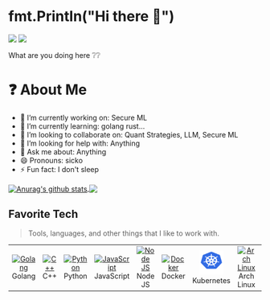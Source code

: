 # fmt.Println("Hi there 👋")
![](https://img.shields.io/badge/license-MIT-blue) ![](https://img.shields.io/badge/author-SICKO-pink)

What are you doing here :grey_question::grey_question: 


# :question: About Me
- 🔭 I’m currently working on: Secure ML
- 🌱 I’m currently learning: golang rust...
- 👯 I’m looking to collaborate on: Quant Strategies, LLM, Secure ML
- 🤔 I’m looking for help with: Anything
- 💬 Ask me about: Anything
- 😄 Pronouns: sicko
- ⚡ Fun fact: I don't sleep


<a href="https://github.com/anuraghazra/github-readme-stats">
  <img align="center" src="https://github-readme-stats.anuraghazra1.vercel.app/api?username=sicko7947&show_icons=true&include_all_commits=true&theme=material-palenight" alt="Anurag's github stats" />
</a>
<a href="https://github.com/anuraghazra/github-readme-stats">
  <!-- Change the `github-readme-stats.anuraghazra1.vercel.app` to `github-readme-stats.vercel.app`  -->
  <img align="center" src="https://github-readme-stats.anuraghazra1.vercel.app/api/top-langs/?username=sicko7947&layout=compact&theme=material-palenight" />
</a>


<h2 align="left" id="macropower-tech">Favorite Tech</h2>

> Tools, languages, and other things that I like to work with.

<table>
  <tr>
    <td align="center" width="96">
      <a href="#macropower-tech">
        <img src="https://i.pinimg.com/originals/ca/1f/74/ca1f746d6f232f87fca4e4d94ef6f3ab.png" width="48" height="48" alt="Golang" />
      </a>
      <br>Golang
    </td>
      <td align="center" width="96">
      <a href="#macropower-tech">
        <img src="https://upload.wikimedia.org/wikipedia/commons/thumb/1/18/ISO_C%2B%2B_Logo.svg/1200px-ISO_C%2B%2B_Logo.svg.png" width="48" height="48" alt="C++" />
      </a>
      <br>C++
    </td>
    <td align="center" width="96">
      <a href="#macropower-tech">
        <img src="https://images.ctfassets.net/mrop88jh71hl/55rrbZfwMaURHZKAUc5oOW/9e5fe805eb03135b82e962e92169ce6d/python-programming-language.png" width="48" height="48" alt="Python" />
      </a>
      <br>Python
    </td>
    <td align="center" width="96">
      <a href="#macropower-tech">
        <img src="https://html5hive.org/wp-content/uploads/2014/06/js_800x800.jpg" width="48" height="48" alt="JavaScript" />
      </a>
      <br>JavaScript
    </td>
    <td align="center" width="96">
      <a href="#macropower-tech">
        <img src="https://image.flaticon.com/icons/png/512/919/919825.png" width="48" height="48" alt="Node JS" />
      </a>
      <br>Node JS
    </td>
    <td align="center" width="96"> 
      <a href="#macropower-tech" >
        <img src="https://cdn.thenewstack.io/media/2014/04/homepage-docker-logo.png" width="48" height="48" alt="Docker" />
      </a>
      <br>Docker
    </td>
    <td align="center" width="96">
      <a href="#macropower-tech" >
        <img src="https://raw.githubusercontent.com/cncf/artwork/master/projects/kubernetes/icon/color/kubernetes-icon-color.svg" width="48" height="48" alt="Kubernetes" />
      </a>
      <br>Kubernetes
    </td>
    <td align="center"  width="96">
      <a href="#macropower-tech">
        <img src="https://upload.wikimedia.org/wikipedia/commons/thumb/a/a5/Archlinux-icon-crystal-64.svg/1024px-Archlinux-icon-crystal-64.svg.png" width="48" height="48" alt="Arch Linux" />
      </a>
      <br>Arch Linux
    </td>
    <td align="center"  width="96">
      <a href="#macropower-tech">
        <img src="https://www.enterpriseai.news/wp-content/uploads/2014/04/red-hat-logo-370x290.jpg" width="48" height="48" alt="RHEL" />
      </a>
      <br>RHEL
    </td>
    <td align="center"  width="96">
      <a href="#macropower-tech">
        <img src="https://cdn.iconscout.com/icon/free/png-512/redis-3-1175053.png" width="48" height="48" alt="Redis" />
      </a>
      <br>Redis
    </td>
    <td align="center"  width="96">
      <a href="#macropower-tech">
        <img src="https://upload.wikimedia.org/wikipedia/commons/2/29/Postgresql_elephant.svg" width="48" height="48" alt="PostgreSQL" />
      </a>
      <br>PostgreSQL
    </td>
    
  </tr>
</table>
